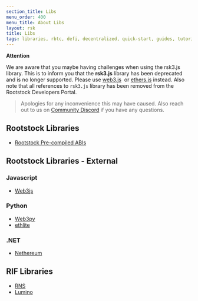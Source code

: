 ```yaml
---
section_title: Libs
menu_order: 400
menu_title: About Libs
layout: rsk
title: Libs
tags: libraries, rbtc, defi, decentralized, quick-start, guides, tutorial, networks, dapps, tools, rsk, ethereum, smart-contracts, install, get-started, how-to, mainnet, testnet, contracts, wallets, web3, crypto
---
```


**Attention**

We are aware that you maybe having challenges when using the rsk3.js library. This is to inform you that the **rsk3.js** library has been deprecated and is no longer supported. Please use [web3.js](https://web3js.readthedocs.io/)  or [ethers.js](https://docs.ethers.io/v5/) instead. Also note that all references to `rsk3.js` library has been removed from the Rootstock Developers Portal.

> Apologies for any inconvenience this may have caused. Also reach out to us on [Community Discord](https://rootstock.io/discord) if you have any questions.

## Rootstock Libraries

- [Rootstock Pre-compiled ABIs](/develop/libs/rsk-precompiled-abis/)

## Rootstock Libraries - External

### Javascript
- [Web3js](https://web3js.readthedocs.io/)

### Python
- [Web3py](https://web3py.readthedocs.io/)
- [ethlite](https://github.com/emilianobilli/ethlite)

### .NET
- [Nethereum](https://nethereum.com/)

## RIF Libraries

- [RNS](/rif/rns/libs)
- [Lumino](/rif/lumino/libraries)
